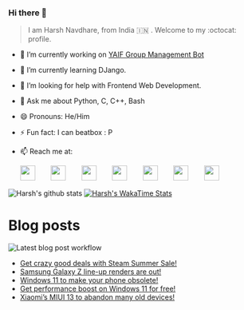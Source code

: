 ### Hi there 👋

> I am Harsh Navdhare, from India :india: . Welcome to my :octocat: profile.

* 🔭 I’m currently working on [YAIF Group Management Bot](https://github.com/YAIFoundation/YAR_Manager_Bot)
* 🌱 I’m currently learning DJango.
* 🤔 I’m looking for help with Frontend Web Development.
* 💬 Ask me about Python, C, C++, Bash
* 😄 Pronouns: He/Him
* ⚡ Fun fact: I can beatbox : P
* 📫 Reach me at: 
 

    [<img src="https://simpleicons.org/icons/instagram.svg" width="30">](https://www.instagram.com/plus_infinity.hn) &nbsp;&nbsp;&nbsp;&nbsp;&nbsp;&nbsp;
    [<img src="https://simpleicons.org/icons/facebook.svg" width="30">](https://www.facebook.com/harsh.navdhare.infinity) &nbsp;&nbsp;&nbsp;&nbsp;&nbsp;&nbsp; 
    [<img src="https://simpleicons.org/icons/twitter.svg" width="30">](https://twitter.com/hnavdhare) &nbsp;&nbsp;&nbsp;&nbsp;&nbsp;&nbsp; 
    [<img src="https://simpleicons.org/icons/xdadevelopers.svg" width="30">](https://forum.xda-developers.com/member.php?u=8122486) &nbsp;&nbsp;&nbsp;&nbsp;&nbsp;&nbsp; 
    [<img src="https://simpleicons.org/icons/telegram.svg" width="30">](https://t.me/infinitEplus) &nbsp;&nbsp;&nbsp;&nbsp;&nbsp;&nbsp;
    [<img src="https://simpleicons.org/icons/snapchat.svg" width="30">](https://www.snapchat.com/add/plus.infinity) &nbsp;&nbsp;&nbsp;&nbsp;&nbsp;&nbsp; 
    [<img src="https://simpleicons.org/icons/gmail.svg" width="30">](mailto:navdhareharsh2001@gmail.com)

 
 

![Harsh's github stats](https://github-readme-stats-infinity-plus.vercel.app/api?username=infinity-plus&show_icons=true&count_private=true&theme=dark) [![Harsh's WakaTime Stats](https://github-readme-stats-infinity-plus.vercel.app/api/wakatime?username=infinity_plus&theme=dark)](https://wakatime.com/@infinity_plus)

# Blog posts

![Latest blog post workflow](https://github.com/infinity-plus/infinity-plus/workflows/Latest%20blog%20post%20workflow/badge.svg)

<!-- BLOG-POST-LIST:START -->
- [Get crazy good deals with Steam Summer Sale!](https://spadebee.com/2021/06/26/get-crazy-good-deals-with-steam-summer-sale/?utm_source=rss&utm_medium=rss&utm_campaign=get-crazy-good-deals-with-steam-summer-sale)
- [Samsung Galaxy Z line-up renders are out!](https://spadebee.com/2021/06/25/samsung-galaxy-z-line-up-renders-are-out/?utm_source=rss&utm_medium=rss&utm_campaign=samsung-galaxy-z-line-up-renders-are-out)
- [Windows 11 to make your phone obsolete!](https://spadebee.com/2021/06/24/windows-11-to-make-your-phone-obsolete/?utm_source=rss&utm_medium=rss&utm_campaign=windows-11-to-make-your-phone-obsolete)
- [Get performance boost on Windows 11 for free!](https://spadebee.com/2021/06/24/get-performance-boost-on-windows-11-for-free/?utm_source=rss&utm_medium=rss&utm_campaign=get-performance-boost-on-windows-11-for-free)
- [Xiaomi’s MIUI 13 to abandon many old devices!](https://spadebee.com/2021/06/23/xiaomis-miui-13-to-abandon-many-old-devices/?utm_source=rss&utm_medium=rss&utm_campaign=xiaomis-miui-13-to-abandon-many-old-devices)
<!-- BLOG-POST-LIST:END -->
